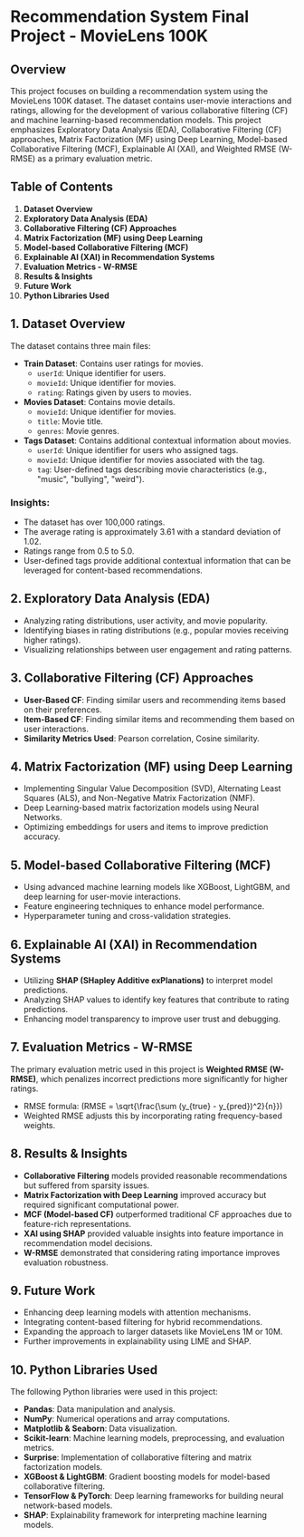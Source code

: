 # **Recommendation System Final Project - MovieLens 100K**

## Overview

This project focuses on building a recommendation system using the MovieLens 100K dataset. The dataset contains user-movie interactions and ratings, allowing for the development of various collaborative filtering (CF) and machine learning-based recommendation models. This project emphasizes Exploratory Data Analysis (EDA), Collaborative Filtering (CF) approaches, Matrix Factorization (MF) using Deep Learning, Model-based Collaborative Filtering (MCF), Explainable AI (XAI), and Weighted RMSE (W-RMSE) as a primary evaluation metric.

## Table of Contents

1. **Dataset Overview**
2. **Exploratory Data Analysis (EDA)**
3. **Collaborative Filtering (CF) Approaches**
4. **Matrix Factorization (MF) using Deep Learning**
5. **Model-based Collaborative Filtering (MCF)**
6. **Explainable AI (XAI) in Recommendation Systems**
7. **Evaluation Metrics - W-RMSE**
8. **Results & Insights**
9. **Future Work**
10. **Python Libraries Used**

## 1. Dataset Overview

The dataset contains three main files:

- **Train Dataset**: Contains user ratings for movies.
  - `userId`: Unique identifier for users.
  - `movieId`: Unique identifier for movies.
  - `rating`: Ratings given by users to movies.
- **Movies Dataset**: Contains movie details.
  - `movieId`: Unique identifier for movies.
  - `title`: Movie title.
  - `genres`: Movie genres.
- **Tags Dataset**: Contains additional contextual information about movies.
  - `userId`: Unique identifier for users who assigned tags.
  - `movieId`: Unique identifier for movies associated with the tag.
  - `tag`: User-defined tags describing movie characteristics (e.g., "music", "bullying", "weird").

### Insights:

- The dataset has over 100,000 ratings.
- The average rating is approximately 3.61 with a standard deviation of 1.02.
- Ratings range from 0.5 to 5.0.
- User-defined tags provide additional contextual information that can be leveraged for content-based recommendations.

## 2. Exploratory Data Analysis (EDA)

- Analyzing rating distributions, user activity, and movie popularity.
- Identifying biases in rating distributions (e.g., popular movies receiving higher ratings).
- Visualizing relationships between user engagement and rating patterns.

## 3. Collaborative Filtering (CF) Approaches

- **User-Based CF**: Finding similar users and recommending items based on their preferences.
- **Item-Based CF**: Finding similar items and recommending them based on user interactions.
- **Similarity Metrics Used**: Pearson correlation, Cosine similarity.

## 4. Matrix Factorization (MF) using Deep Learning

- Implementing Singular Value Decomposition (SVD), Alternating Least Squares (ALS), and Non-Negative Matrix Factorization (NMF).
- Deep Learning-based matrix factorization models using Neural Networks.
- Optimizing embeddings for users and items to improve prediction accuracy.

## 5. Model-based Collaborative Filtering (MCF)

- Using advanced machine learning models like XGBoost, LightGBM, and deep learning for user-movie interactions.
- Feature engineering techniques to enhance model performance.
- Hyperparameter tuning and cross-validation strategies.

## 6. Explainable AI (XAI) in Recommendation Systems

- Utilizing **SHAP (SHapley Additive exPlanations)** to interpret model predictions.
- Analyzing SHAP values to identify key features that contribute to rating predictions.
- Enhancing model transparency to improve user trust and debugging.

## 7. Evaluation Metrics - W-RMSE

The primary evaluation metric used in this project is **Weighted RMSE (W-RMSE)**, which penalizes incorrect predictions more significantly for higher ratings.

- RMSE formula: \(RMSE = \sqrt{\frac{\sum (y_{true} - y_{pred})^2}{n}}\)
- Weighted RMSE adjusts this by incorporating rating frequency-based weights.

## 8. Results & Insights

- **Collaborative Filtering** models provided reasonable recommendations but suffered from sparsity issues.
- **Matrix Factorization with Deep Learning** improved accuracy but required significant computational power.
- **MCF (Model-based CF)** outperformed traditional CF approaches due to feature-rich representations.
- **XAI using SHAP** provided valuable insights into feature importance in recommendation model decisions.
- **W-RMSE** demonstrated that considering rating importance improves evaluation robustness.

## 9. Future Work

- Enhancing deep learning models with attention mechanisms.
- Integrating content-based filtering for hybrid recommendations.
- Expanding the approach to larger datasets like MovieLens 1M or 10M.
- Further improvements in explainability using LIME and SHAP.

## 10. Python Libraries Used

The following Python libraries were used in this project:

- **Pandas**: Data manipulation and analysis.
- **NumPy**: Numerical operations and array computations.
- **Matplotlib & Seaborn**: Data visualization.
- **Scikit-learn**: Machine learning models, preprocessing, and evaluation metrics.
- **Surprise**: Implementation of collaborative filtering and matrix factorization models.
- **XGBoost & LightGBM**: Gradient boosting models for model-based collaborative filtering.
- **TensorFlow & PyTorch**: Deep learning frameworks for building neural network-based models.
- **SHAP**: Explainability framework for interpreting machine learning models.
